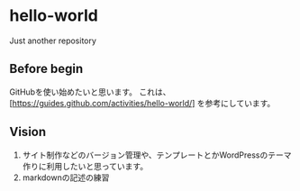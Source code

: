 # hello-world
Just another repository

## Before begin
GitHubを使い始めたいと思います。
これは、[https://guides.github.com/activities/hello-world/] を参考にしています。

## Vision
1. サイト制作などのバージョン管理や、テンプレートとかWordPressのテーマ作りに利用したいと思っています。
2. markdownの記述の練習
